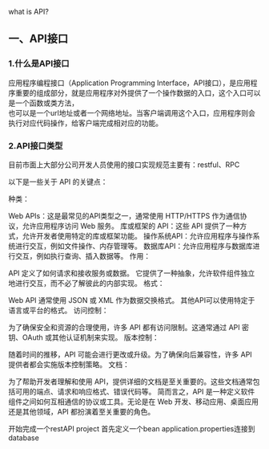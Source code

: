 what is API?  

## 一、API接口  

### 1.什么是API接口

应用程序编程接口（Application Programming Interface，API接口），是应用程序重要的组成部分，就是应用程序对外提供了一个操作数据的入口，这个入口可以是一个函数或类方法，  
也可以是一个url地址或者一个网络地址。当客户端调用这个入口，应用程序则会执行对应代码操作，给客户端完成相对应的功能。

### 2.API接口类型

目前市面上大部分公司开发人员使用的接口实现规范主要有：restful、RPC


以下是一些关于 API 的关键点：

种类：

Web APIs：这是最常见的API类型之一，通常使用 HTTP/HTTPS 作为通信协议，允许应用程序访问 Web 服务。
库或框架的 API：这些 API 提供了一种方式，允许开发者使用特定的库或框架功能。
操作系统API：允许应用程序与操作系统进行交互，例如文件操作、内存管理等。
数据库API：允许应用程序与数据库进行交互，例如执行查询、插入数据等。
作用：

API 定义了如何请求和接收服务或数据。
它提供了一种抽象，允许软件组件独立地进行交互，而不必了解彼此的内部实现。
格式：

Web API 通常使用 JSON 或 XML 作为数据交换格式。
其他API可以使用特定于语言或平台的格式。
访问控制：

为了确保安全和资源的合理使用，许多 API 都有访问限制。这通常通过 API 密钥、OAuth 或其他认证机制来实现。
版本控制：

随着时间的推移，API 可能会进行更改或升级。为了确保向后兼容性，许多 API 提供者都会实施版本控制策略。
文档：

为了帮助开发者理解和使用 API，提供详细的文档是至关重要的。这些文档通常包括可用的端点、请求和响应格式、错误代码等。
简而言之，API 是一种定义软件组件之间如何互相通信的协议或工具。无论是在 Web 开发、移动应用、桌面应用还是其他领域，API 都扮演着至关重要的角色。



开始完成一个restAPI project
首先定义一个bean
application.properties连接到database
